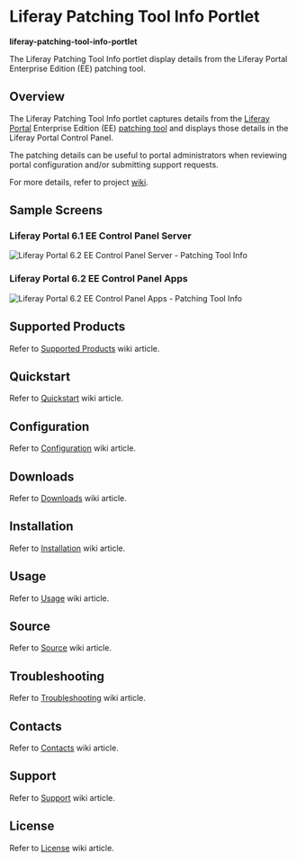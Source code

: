 # Liferay Patching Tool Info Portlet

**liferay-patching-tool-info-portlet**

The Liferay Patching Tool Info portlet display details from the Liferay Portal Enterprise Edition (EE) patching tool.


## Overview


The Liferay Patching Tool Info portlet captures details from the [Liferay Portal](https://www.liferay.com/documentation/liferay-portal/6.2/user-guide) Enterprise Edition (EE) [patching tool](https://www.liferay.com/documentation/liferay-portal/6.2/user-guide/-/ai/patching-liferay-liferay-portal-6-2-user-guide-18-en) and displays those details in the Liferay Portal Control Panel.

The patching details can be useful to portal administrators when reviewing portal configuration and/or submitting support requests.

For more details, refer to project [wiki](https://github.com/permeance/liferay-patching-tool-info-portlet/wiki).


## Sample Screens

### Liferay Portal 6.1 EE Control Panel Server
![Liferay Portal 6.2 EE Control Panel Server - Patching Tool Info](https://raw.githubusercontent.com/permeance/liferay-patching-tool-info-portlet/master/doc/images/liferay-portal/6.1.x/20151109/lp-6.1.x-control-panel-server-patching-tool-info-annot-800x534-annot.jpg)

### Liferay Portal 6.2 EE Control Panel Apps
![Liferay Portal 6.2 EE Control Panel Apps - Patching Tool Info](https://raw.githubusercontent.com/permeance/liferay-patching-tool-info-portlet/master/doc/images/liferay-portal/6.2.x/20151109/lp-6.2.x-control-panel-apps-patching-tool-info-800x546-annot.jpg)


## Supported Products

Refer to [Supported Products](https://github.com/permeance/liferay-patching-tool-info-portlet/wiki/Supported-Products) wiki article.


## Quickstart

Refer to [Quickstart](https://github.com/permeance/liferay-patching-tool-info-portlet/wiki/Quickstart) wiki article.


## Configuration

Refer to [Configuration](https://github.com/permeance/liferay-patching-tool-info-portlet/wiki/Configuration) wiki article.


## Downloads

Refer to [Downloads](https://github.com/permeance/liferay-patching-tool-info-portlet/wiki/Downloads) wiki article.


## Installation

Refer to [Installation](https://github.com/permeance/liferay-patching-tool-info-portlet/wiki/Installation) wiki article.


## Usage

Refer to [Usage](https://github.com/permeance/liferay-patching-tool-info-portlet/wiki/Usage) wiki article.


## Source

Refer to [Source](https://github.com/permeance/liferay-patching-tool-info-portlet/wiki/Source) wiki article.


## Troubleshooting

Refer to [Troubleshooting](https://github.com/permeance/liferay-patching-tool-info-portlet/wiki/Troubleshooting) wiki article.


## Contacts

Refer to [Contacts](https://github.com/permeance/liferay-patching-tool-info-portlet/wiki/Contacts) wiki article.


## Support

Refer to [Support](https://github.com/permeance/liferay-patching-tool-info-portlet/wiki/Support) wiki article.


## License

Refer to [License](https://github.com/permeance/liferay-patching-tool-info-portlet/wiki/License) wiki article.
